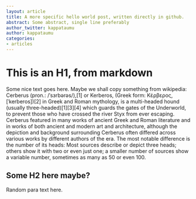 ```yaml
---
layout: article
title: A more specific hello world post, written directly in github.
abstract: Some abstract, single line preferably
author_twitter: kappataumu
author: kappataumu
categories:
- articles
---
```

# This is an H1, from markdown

Some nice text goes here. Maybe we shall copy something from wikipedia: Cerberus (pron.: /ˈsɜrbərəs/),[1] or Kerberos, (Greek form: Κέρβερος, [ˈkerberos])[2] in Greek and Roman mythology, is a multi-headed hound (usually three-headed)[1][3][4] which guards the gates of the Underworld, to prevent those who have crossed the river Styx from ever escaping. Cerberus featured in many works of ancient Greek and Roman literature and in works of both ancient and modern art and architecture, although the depiction and background surrounding Cerberus often differed across various works by different authors of the era. The most notable difference is the number of its heads: Most sources describe or depict three heads; others show it with two or even just one; a smaller number of sources show a variable number, sometimes as many as 50 or even 100.

## Some H2 here maybe?

Random para text here.
